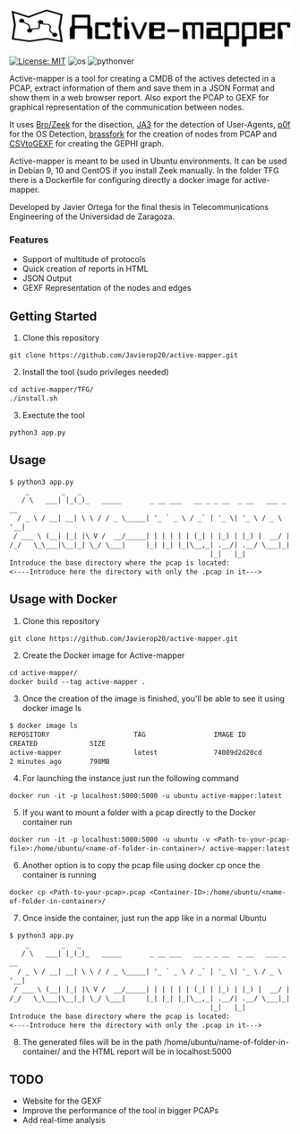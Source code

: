 <img align="center" src="https://github.com/Javierop20/active-mapper/blob/master/TFG/images/logo.PNG">

[![License: MIT](https://img.shields.io/badge/License-MIT-yellow.svg)](https://opensource.org/licenses/MIT)
![os](https://img.shields.io/badge/OS-Linux,%20macOS-yellow.svg)
![pythonver](https://img.shields.io/badge/python-3.6%2B-blue.svg)

Active-mapper is a tool for creating a CMDB of the actives detected in a PCAP, extract information of them and save them in a JSON Format and show them in a web browser report.
Also export the PCAP to GEXF for graphical representation of the communication between nodes.

It uses [Bro/Zeek](https://github.com/bro/bro) for the disection, [JA3](https://github.com/salesforce/ja3) for the detection of User-Agents, [p0f](https://github.com/p0f/p0f) for the OS Detection, [brassfork](https://github.com/mikkolehtisalo/brassfork) for the creation of nodes from PCAP and [CSVtoGEXF](https://github.com/oerpli/CSVtoGEXF) for creating the GEPHI graph.

Active-mapper is meant to be used in Ubuntu environments. It can be used in Debian 9, 10 and CentOS if you install Zeek manually. In the folder TFG there is a Dockerfile for configuring directly a docker image for active-mapper.

Developed by Javier Ortega for the final thesis in Telecommunications Engineering of the Universidad de Zaragoza.

### Features
- Support of multitude of protocols
- Quick creation of reports in HTML
- JSON Output
- GEXF Representation of the nodes and edges

## Getting Started

1. Clone this repository

```buildoutcfg
git clone https://github.com/Javierop20/active-mapper.git
```

2. Install the tool (sudo privileges needed)

```buildoutcfg
cd active-mapper/TFG/
./install.sh
```

3. Exectute the tool

```buildoutcfg
python3 app.py
```

## Usage

```buildoutcfg
$ python3 app.py
    _        _   _
   / \   ___| |_(_)_   _____       _ __ ___   __ _ _ __  _ __   ___ _ __
  / _ \ / __| __| \ \ / / _ \_____| '_ ` _ \ / _` | '_ \| '_ \ / _ \ '__|
 / ___ \ (__| |_| |\ V /  __/_____| | | | | | (_| | |_) | |_) |  __/ |
/_/   \_\___|\__|_| \_/ \___|     |_| |_| |_|\__,_| .__/| .__/ \___|_|
                                                  |_|   |_|
Introduce the base directory where the pcap is located:
<----Introduce here the directory with only the .pcap in it--->

```

## Usage with Docker

1. Clone this repository

```buildoutcfg
git clone https://github.com/Javierop20/active-mapper.git
```

2. Create the Docker image for Active-mapper

```buildoutcfg
cd active-mapper/
docker build --tag active-mapper .
```

3. Once the creation of the image is finished, you'll be able to see it using docker image ls

```buildoutcfg
$ docker image ls
REPOSITORY                     TAG                 IMAGE ID            CREATED             SIZE
active-mapper                  latest              74089d2d20cd        2 minutes ago       798MB
```

4. For launching the instance just run the following command

```buildoutcfg
docker run -it -p localhost:5000:5000 -u ubuntu active-mapper:latest
```

5. If you want to mount a folder with a pcap directly to the Docker container run

```buildoutcfg
docker run -it -p localhost:5000:5000 -u ubuntu -v <Path-to-your-pcap-file>:/home/ubuntu/<name-of-folder-in-container>/ active-mapper:latest
```

6. Another option is to copy the pcap file using docker cp once the container is running

```buildoutcfg
docker cp <Path-to-your-pcap>.pcap <Container-ID>:/home/ubuntu/<name-of-folder-in-container>/
```

7. Once inside the container, just run the app like in a normal Ubuntu

```buildoutcfg
$ python3 app.py
    _        _   _
   / \   ___| |_(_)_   _____       _ __ ___   __ _ _ __  _ __   ___ _ __
  / _ \ / __| __| \ \ / / _ \_____| '_ ` _ \ / _` | '_ \| '_ \ / _ \ '__|
 / ___ \ (__| |_| |\ V /  __/_____| | | | | | (_| | |_) | |_) |  __/ |
/_/   \_\___|\__|_| \_/ \___|     |_| |_| |_|\__,_| .__/| .__/ \___|_|
                                                  |_|   |_|
Introduce the base directory where the pcap is located:
<----Introduce here the directory with only the .pcap in it--->

```

8. The generated files will be in the path /home/ubuntu/name-of-folder-in-container/ and the HTML report will be in localhost:5000


## TODO
- Website for the GEXF
- Improve the performance of the tool in bigger PCAPs
- Add real-time analysis
